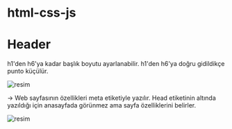 # html-css-js

<h1> Header </h1>
h1'den h6'ya kadar başlık boyutu ayarlanabilir. h1'den h6'ya doğru gidildikçe punto küçülür.

![resim](https://user-images.githubusercontent.com/59085587/200503910-f283197b-d13b-4c2c-b7b9-e2eaf6dce77b.png)

-> Web sayfasının özellikleri meta etiketiyle yazılır. Head etiketinin altında yazıldığı için anasayfada görünmez ama sayfa özelliklerini belirler.

![resim](https://user-images.githubusercontent.com/59085587/200503531-b670c018-095b-4167-acd6-8b33b71a0ade.png)

